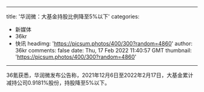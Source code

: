 
---
title: '华润微：大基金持股比例降至5%以下'
categories: 
 - 新媒体
 - 36kr
 - 快讯
headimg: 'https://picsum.photos/400/300?random=4860'
author: 36kr
comments: false
date: Thu, 17 Feb 2022 11:40:57 GMT
thumbnail: 'https://picsum.photos/400/300?random=4860'
---

<div>   
36氪获悉，华润微发布公告称，2021年12月6日至2022年2月17日，大基金累计减持公司0.9181%股份，持股降至5%以下。  
</div>
            